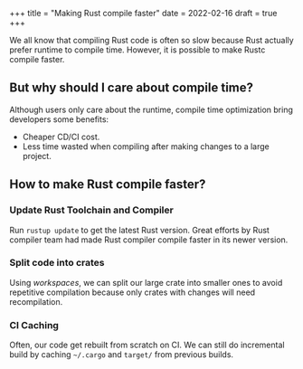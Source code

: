 +++
title = "Making Rust compile faster"
date = 2022-02-16
draft = true
+++

We all know that compiling Rust code is often so slow because Rust actually prefer runtime to compile time.  However, it is possible to make Rustc compile faster. 

<!-- more -->

## But why should I care about compile time?

Although users only care about the runtime, compile time optimization bring developers some benefits:

- Cheaper CD/CI cost.
- Less time wasted when compiling after making changes to a large project.

## How to make Rust compile faster?

### Update Rust Toolchain and Compiler

Run `rustup update` to get the latest Rust version. Great efforts by Rust compiler team had made Rust compiler compile faster in its newer version.

### Split code into crates

Using *workspaces*, we can split our large crate into smaller ones to avoid repetitive compilation because only crates with changes will need recompilation.

### CI Caching

Often, our code get rebuilt from scratch on CI. We can still do incremental build by caching `~/.cargo` and `target/` from previous builds.

